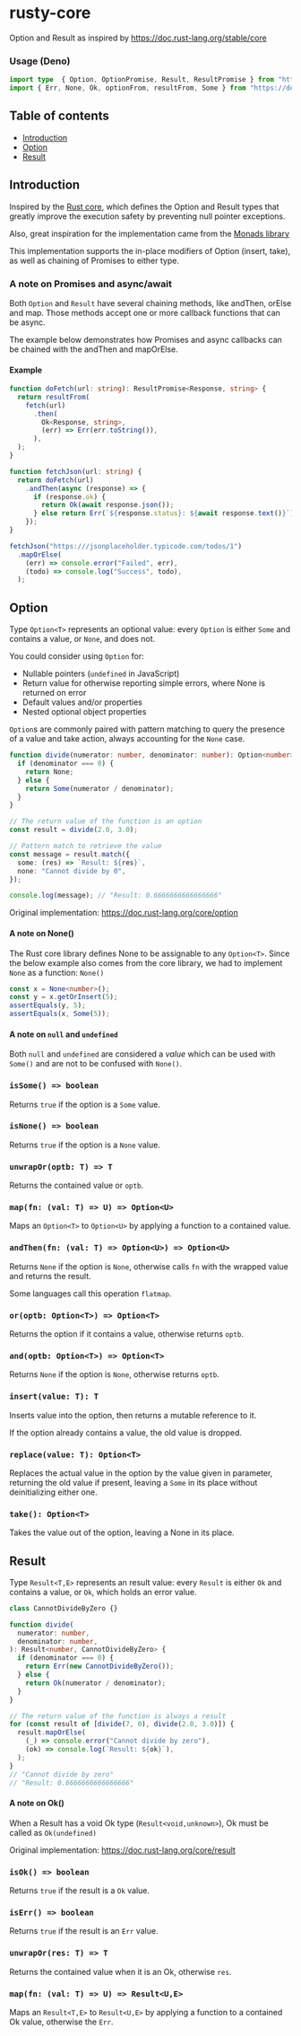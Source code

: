 # rusty-core

Option and Result as inspired by https://doc.rust-lang.org/stable/core

### Usage (Deno)
```typescript
import type  { Option, OptionPromise, Result, ResultPromise } from "https://deno.land/x/rusty_core@v1.1.18/mod.ts";
import { Err, None, Ok, optionFrom, resultFrom, Some } from "https://deno.land/x/rusty_core@v1.1.18/mod.ts";
```

## Table of contents

- [Introduction](#introduction)
- [Option](#option)
- [Result](#result)

## Introduction

Inspired by the [Rust core](https://doc.rust-lang.org/core), which defines the
Option and Result types that greatly improve the execution safety by preventing
null pointer exceptions.

Also, great inspiration for the implementation came from the
[Monads library](https://deno.land/x/monads@v0.5.10)

This implementation supports the in-place modifiers of Option (insert, take), as
well as chaining of Promises to either type.

### A note on Promises and async/await

Both `Option` and `Result` have several chaining methods, like andThen, orElse
and map. Those methods accept one or more callback functions that can be async.

The example below demonstrates how Promises and async callbacks can be chained
with the andThen and mapOrElse.

#### Example

```typescript
function doFetch(url: string): ResultPromise<Response, string> {
  return resultFrom(
    fetch(url)
      .then(
        Ok<Response, string>,
        (err) => Err(err.toString()),
      ),
  );
}

function fetchJson(url: string) {
  return doFetch(url)
    .andThen(async (response) => {
      if (response.ok) {
        return Ok(await response.json());
      } else return Err(`${response.status}: ${await response.text()}`);
    });
}

fetchJson("https:///jsonplaceholder.typicode.com/todos/1")
  .mapOrElse(
    (err) => console.error("Failed", err),
    (todo) => console.log("Success", todo),
  );
```

## Option

Type `Option<T>` represents an optional value: every `Option` is either `Some`
and contains a value, or `None`, and does not.

You could consider using `Option` for:

- Nullable pointers (`undefined` in JavaScript)
- Return value for otherwise reporting simple errors, where None is returned on
  error
- Default values and/or properties
- Nested optional object properties

`Option`s are commonly paired with pattern matching to query the presence of a
value and take action, always accounting for the `None` case.

```typescript
function divide(numerator: number, denominator: number): Option<number> {
  if (denominator === 0) {
    return None;
  } else {
    return Some(numerator / denominator);
  }
}

// The return value of the function is an option
const result = divide(2.0, 3.0);

// Pattern match to retrieve the value
const message = result.match({
  some: (res) => `Result: ${res}`,
  none: "Cannot divide by 0",
});

console.log(message); // "Result: 0.6666666666666666"
```

Original implementation: <https://doc.rust-lang.org/core/option>

#### A note on None()

The Rust core library defines None to be assignable to any `Option<T>`. Since
the below example also comes from the core library, we had to implement `None`
as a function: `None()`

```typescript
const x = None<number>();
const y = x.getOrInsert(5);
assertEquals(y, 5);
assertEquals(x, Some(5));
```

#### A note on `null` and `undefined`

Both `null` and `undefined` are considered a _value_ which can be used with
`Some()` and are not to be confused with `None()`.

### `isSome() => boolean`

Returns `true` if the option is a `Some` value.

### `isNone() => boolean`

Returns `true` if the option is a `None` value.

### `unwrapOr(optb: T) => T`

Returns the contained value or `optb`.

### `map(fn: (val: T) => U) => Option<U>`

Maps an `Option<T>` to `Option<U>` by applying a function to a contained value.

### `andThen(fn: (val: T) => Option<U>) => Option<U>`

Returns `None` if the option is `None`, otherwise calls `fn` with the wrapped
value and returns the result.

Some languages call this operation `flatmap`.

### `or(optb: Option<T>) => Option<T>`

Returns the option if it contains a value, otherwise returns `optb`.

### `and(optb: Option<T>) => Option<T>`

Returns `None` if the option is `None`, otherwise returns `optb`.

### `insert(value: T): T`

Inserts value into the option, then returns a mutable reference to it.

If the option already contains a value, the old value is dropped.

### `replace(value: T): Option<T>`

Replaces the actual value in the option by the value given in parameter,
returning the old value if present, leaving a `Some` in its place without
deinitializing either one.

### `take(): Option<T>`

Takes the value out of the option, leaving a None in its place.

## Result

Type `Result<T,E>` represents an result value: every `Result` is either `Ok` and
contains a value, or `Ok`, which holds an error value.

```typescript
class CannotDivideByZero {}

function divide(
  numerator: number,
  denominator: number,
): Result<number, CannotDivideByZero> {
  if (denominator === 0) {
    return Err(new CannotDivideByZero());
  } else {
    return Ok(numerator / denominator);
  }
}

// The return value of the function is always a result
for (const result of [divide(7, 0), divide(2.0, 3.0)]) {
  result.mapOrElse(
    (_) => console.error("Cannot divide by zero"),
    (ok) => console.log(`Result: ${ok}`),
  );
}
// "Cannot divide by zero"
// "Result: 0.6666666666666666"
```

#### A note on Ok()

When a Result has a void Ok type (`Result<void,unknown>`), Ok must be called as
`Ok(undefined)`

Original implementation: <https://doc.rust-lang.org/core/result>

### `isOk() => boolean`

Returns `true` if the result is a `Ok` value.

### `isErr() => boolean`

Returns `true` if the result is an `Err` value.

### `unwrapOr(res: T) => T`

Returns the contained value when it is an Ok, otherwise `res`.

### `map(fn: (val: T) => U) => Result<U,E>`

Maps an `Result<T,E>` to `Result<U,E>` by applying a function to a contained Ok
value, otherwise the `Err`.
